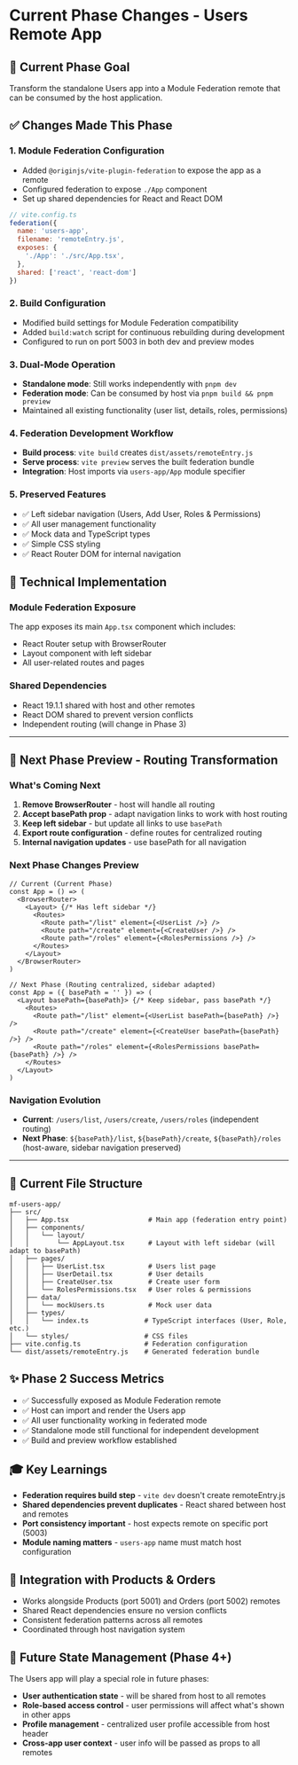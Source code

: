 # Current Phase Changes - Users Remote App

## 🎯 **Current Phase Goal**
Transform the standalone Users app into a Module Federation remote that can be consumed by the host application.

## ✅ **Changes Made This Phase**

### **1. Module Federation Configuration**
- Added `@originjs/vite-plugin-federation` to expose the app as a remote
- Configured federation to expose `./App` component
- Set up shared dependencies for React and React DOM

```js
// vite.config.ts
federation({
  name: 'users-app',
  filename: 'remoteEntry.js',
  exposes: {
    './App': './src/App.tsx',
  },
  shared: ['react', 'react-dom']
})
```

### **2. Build Configuration**
- Modified build settings for Module Federation compatibility
- Added `build:watch` script for continuous rebuilding during development
- Configured to run on port 5003 in both dev and preview modes

### **3. Dual-Mode Operation**
- **Standalone mode**: Still works independently with `pnpm dev`
- **Federation mode**: Can be consumed by host via `pnpm build && pnpm preview`
- Maintained all existing functionality (user list, details, roles, permissions)

### **4. Federation Development Workflow**
- **Build process**: `vite build` creates `dist/assets/remoteEntry.js`
- **Serve process**: `vite preview` serves the built federation bundle
- **Integration**: Host imports via `users-app/App` module specifier

### **5. Preserved Features**
- ✅ Left sidebar navigation (Users, Add User, Roles & Permissions)
- ✅ All user management functionality
- ✅ Mock data and TypeScript types
- ✅ Simple CSS styling
- ✅ React Router DOM for internal navigation

## 🔧 **Technical Implementation**

### **Module Federation Exposure**
The app exposes its main `App.tsx` component which includes:
- React Router setup with BrowserRouter
- Layout component with left sidebar
- All user-related routes and pages

### **Shared Dependencies**
- React 19.1.1 shared with host and other remotes
- React DOM shared to prevent version conflicts
- Independent routing (will change in Phase 3)

---

## 🚀 **Next Phase Preview - Routing Transformation**

### **What's Coming Next**
1. **Remove BrowserRouter** - host will handle all routing
2. **Accept basePath prop** - adapt navigation links to work with host routing
3. **Keep left sidebar** - but update all links to use `basePath`
4. **Export route configuration** - define routes for centralized routing
5. **Internal navigation updates** - use basePath for all navigation

### **Next Phase Changes Preview**
```tsx
// Current (Current Phase)
const App = () => (
  <BrowserRouter>
    <Layout> {/* Has left sidebar */}
      <Routes>
        <Route path="/list" element={<UserList />} />
        <Route path="/create" element={<CreateUser />} />
        <Route path="/roles" element={<RolesPermissions />} />
      </Routes>
    </Layout>
  </BrowserRouter>
)

// Next Phase (Routing centralized, sidebar adapted)
const App = ({ basePath = '' }) => (
  <Layout basePath={basePath}> {/* Keep sidebar, pass basePath */}
    <Routes>
      <Route path="/list" element={<UserList basePath={basePath} />} />
      <Route path="/create" element={<CreateUser basePath={basePath} />} />
      <Route path="/roles" element={<RolesPermissions basePath={basePath} />} />
    </Routes>
  </Layout>
)
```

### **Navigation Evolution**
- **Current**: `/users/list`, `/users/create`, `/users/roles` (independent routing)
- **Next Phase**: `${basePath}/list`, `${basePath}/create`, `${basePath}/roles` (host-aware, sidebar navigation preserved)

---

## 📁 **Current File Structure**
```
mf-users-app/
├── src/
│   ├── App.tsx                    # Main app (federation entry point)
│   ├── components/
│   │   └── layout/
│   │       └── AppLayout.tsx      # Layout with left sidebar (will adapt to basePath)
│   ├── pages/
│   │   ├── UserList.tsx           # Users list page
│   │   ├── UserDetail.tsx         # User details
│   │   ├── CreateUser.tsx         # Create user form
│   │   └── RolesPermissions.tsx   # User roles & permissions
│   ├── data/
│   │   └── mockUsers.ts           # Mock user data
│   ├── types/
│   │   └── index.ts              # TypeScript interfaces (User, Role, etc.)
│   └── styles/                   # CSS files
├── vite.config.ts                # Federation configuration
└── dist/assets/remoteEntry.js    # Generated federation bundle
```

## ✨ **Phase 2 Success Metrics**
- ✅ Successfully exposed as Module Federation remote
- ✅ Host can import and render the Users app
- ✅ All user functionality working in federated mode
- ✅ Standalone mode still functional for independent development
- ✅ Build and preview workflow established

## 🎓 **Key Learnings**
- **Federation requires build step** - `vite dev` doesn't create remoteEntry.js
- **Shared dependencies prevent duplicates** - React shared between host and remotes
- **Port consistency important** - host expects remote on specific port (5003)
- **Module naming matters** - `users-app` name must match host configuration

## 🔄 **Integration with Products & Orders**
- Works alongside Products (port 5001) and Orders (port 5002) remotes
- Shared React dependencies ensure no version conflicts
- Consistent federation patterns across all remotes
- Coordinated through host navigation system

## 👥 **Future State Management (Phase 4+)**
The Users app will play a special role in future phases:
- **User authentication state** - will be shared from host to all remotes
- **Role-based access control** - user permissions will affect what's shown in other apps
- **Profile management** - centralized user profile accessible from host header
- **Cross-app user context** - user info will be passed as props to all remotes
